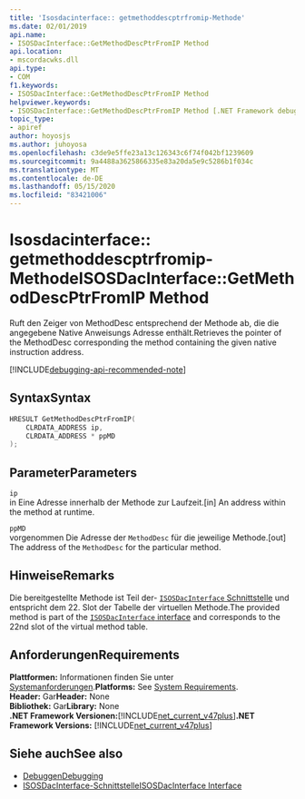 ```yaml
---
title: 'Isosdacinterface:: getmethoddescptrfromip-Methode'
ms.date: 02/01/2019
api.name:
- ISOSDacInterface::GetMethodDescPtrFromIP Method
api.location:
- mscordacwks.dll
api.type:
- COM
f1.keywords:
- ISOSDacInterface::GetMethodDescPtrFromIP Method
helpviewer.keywords:
- ISOSDacInterface::GetMethodDescPtrFromIP Method [.NET Framework debugging]
topic_type:
- apiref
author: hoyosjs
ms.author: juhoyosa
ms.openlocfilehash: c3de9e5ffe23a13c126343c6f74f042bf1239609
ms.sourcegitcommit: 9a4488a3625866335e83a20da5e9c5286b1f034c
ms.translationtype: MT
ms.contentlocale: de-DE
ms.lasthandoff: 05/15/2020
ms.locfileid: "83421006"
---
```

# <a name="isosdacinterfacegetmethoddescptrfromip-method"></a><span data-ttu-id="dfcc7-102">Isosdacinterface:: getmethoddescptrfromip-Methode</span><span class="sxs-lookup"><span data-stu-id="dfcc7-102">ISOSDacInterface::GetMethodDescPtrFromIP Method</span></span>

<span data-ttu-id="dfcc7-103">Ruft den Zeiger von MethodDesc entsprechend der Methode ab, die die angegebene Native Anweisungs Adresse enthält.</span><span class="sxs-lookup"><span data-stu-id="dfcc7-103">Retrieves the pointer of the MethodDesc corresponding the method containing the given native instruction address.</span></span>

[!INCLUDE[debugging-api-recommended-note](../../../../includes/debugging-api-recommended-note.md)]

## <a name="syntax"></a><span data-ttu-id="dfcc7-104">Syntax</span><span class="sxs-lookup"><span data-stu-id="dfcc7-104">Syntax</span></span>

```cpp
HRESULT GetMethodDescPtrFromIP(
    CLRDATA_ADDRESS ip,
    CLRDATA_ADDRESS * ppMD
);
```

## <a name="parameters"></a><span data-ttu-id="dfcc7-105">Parameter</span><span class="sxs-lookup"><span data-stu-id="dfcc7-105">Parameters</span></span>

`ip`\
<span data-ttu-id="dfcc7-106">in Eine Adresse innerhalb der Methode zur Laufzeit.</span><span class="sxs-lookup"><span data-stu-id="dfcc7-106">[in] An address within the method at runtime.</span></span>

`ppMD`\
<span data-ttu-id="dfcc7-107">vorgenommen Die Adresse der `MethodDesc` für die jeweilige Methode.</span><span class="sxs-lookup"><span data-stu-id="dfcc7-107">[out] The address of the `MethodDesc` for the particular method.</span></span>

## <a name="remarks"></a><span data-ttu-id="dfcc7-108">Hinweise</span><span class="sxs-lookup"><span data-stu-id="dfcc7-108">Remarks</span></span>

<span data-ttu-id="dfcc7-109">Die bereitgestellte Methode ist Teil der- [ `ISOSDacInterface` Schnittstelle](isosdacinterface-interface.md) und entspricht dem 22. Slot der Tabelle der virtuellen Methode.</span><span class="sxs-lookup"><span data-stu-id="dfcc7-109">The provided method is part of the [`ISOSDacInterface` interface](isosdacinterface-interface.md) and corresponds to the 22nd slot of the virtual method table.</span></span>

## <a name="requirements"></a><span data-ttu-id="dfcc7-110">Anforderungen</span><span class="sxs-lookup"><span data-stu-id="dfcc7-110">Requirements</span></span>

<span data-ttu-id="dfcc7-111">**Plattformen:** Informationen finden Sie unter [Systemanforderungen](../../get-started/system-requirements.md).</span><span class="sxs-lookup"><span data-stu-id="dfcc7-111">**Platforms:** See [System Requirements](../../get-started/system-requirements.md).</span></span>  
<span data-ttu-id="dfcc7-112">**Header:** Gar</span><span class="sxs-lookup"><span data-stu-id="dfcc7-112">**Header:** None</span></span>  
<span data-ttu-id="dfcc7-113">**Bibliothek:** Gar</span><span class="sxs-lookup"><span data-stu-id="dfcc7-113">**Library:** None</span></span>  
<span data-ttu-id="dfcc7-114">**.NET Framework Versionen:**[!INCLUDE[net_current_v47plus](../../../../includes/net-current-v47plus.md)]</span><span class="sxs-lookup"><span data-stu-id="dfcc7-114">**.NET Framework Versions:** [!INCLUDE[net_current_v47plus](../../../../includes/net-current-v47plus.md)]</span></span>  

## <a name="see-also"></a><span data-ttu-id="dfcc7-115">Siehe auch</span><span class="sxs-lookup"><span data-stu-id="dfcc7-115">See also</span></span>

- [<span data-ttu-id="dfcc7-116">Debuggen</span><span class="sxs-lookup"><span data-stu-id="dfcc7-116">Debugging</span></span>](index.md)
- [<span data-ttu-id="dfcc7-117">ISOSDacInterface-Schnittstelle</span><span class="sxs-lookup"><span data-stu-id="dfcc7-117">ISOSDacInterface Interface</span></span>](isosdacinterface-interface.md)

